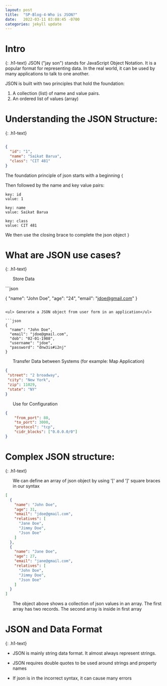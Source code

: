 ```yaml
---
layout: post
title:  "SP-Blog-4-Who is JSON?"
date:   2022-03-11 03:08:45 -0700
categories: jekyll update
---
```

<link rel="stylesheet" href="/assets/css/style5.css">

<h1>Intro</h1>
{: .h1-text}
JSON ("jay son") stands for JavaScript Object Notation. It is a popular format for representing data. In the real world, it can be used by many applications to talk to one another.

JSON is built with two principles that hold the foundation:

1. A collection (list) of name and value pairs.
1. An ordered list of values (array)

<h1>Understanding the JSON Structure:</h1>
{: .h1-text}

```json

{
  "id": "1",
  "name": "Saikat Barua",
  "class": "CIT 481"
}

```
The foundation principle of json starts with a beginning `{` 

Then followed by the name and key value pairs:
   
```
key: id 
value: 1  
```

```
key: name 
value: Saikat Barua  
```

```
key: class
value: CIT 481
```

We then use the closing brace to complete the json object `}` 

<h1>What are JSON use cases?</h1>
{: .h1-text}

<ul> Store Data </ul>
```json

{
  "name": "John Doe",
  "age": "24",
  "email": "jdoe@gmail.com"
}

```

<ul> Generate a JSON object from user form in an application</ul>

```json
{
  "name": "John Doe",
  "email": "jdoe@gmail.com",
  "dob": "02-01-1988",
  "username": "jdoe",
  "password": "dnw3is#i2nj"
}
```

<ul> Transfer Data between Systems (for example: Map Application)</ul>

```json
{
 "street": "2 broadway",
 "city": "New York",
 "zip": 11029,
 "state": "NY"
}

```

<ul> Use for Configuration </ul>

```json
{
    "from_port": 80,
    "to_port": 3000,
    "protocol": "tcp",
    "cidr_blocks": ["0.0.0.0/0"]
}

```
<h1>Complex JSON structure:</h1>
{: .h1-text}

<ul> We can define an array of json object by using '['  and  ']' square braces in our syntax </ul>

```json
[
  {
    "name": "John Doe",
    "age": 31,
    "email": "jdoe@gmail.com",
    "relatives": [
      "Jane Doe",
      "Jimmy Doe",
      "Json Doe"
    ]
  },
  {
    "name": "Jane Doe",
    "age": 27,
    "email": "jane@gmail.com",
    "relatives": [
      "John Doe",
      "Jimmy Doe",
      "Json Doe"
    ]
  }
]
```

<ul> The object above shows a collection of json values in an array. The first array has two records. The second array is inside in first array </ul>

<h1>JSON and Data Format</h1>
{: .h1-text}

<ul> <li> JSON is mainly string data format. It almost always represent strings. </li> </ul>

<ul> <li> JSON requires double quotes to be used around strings and property names </li> </ul>

<ul> <li>  If json is in the incorrect syntax, it can cause many errors  </li> </ul>
